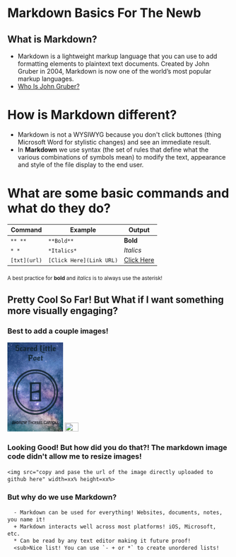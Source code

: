 # Markdown Basics For The Newb

## What is Markdown?
   - Markdown is a lightweight markup language that you can use to add formatting elements to plaintext text documents. 
   Created by John Gruber in 2004, Markdown is now one of the world’s most popular markup languages.
   - [Who Is John Gruber?](https://daringfireball.net/projects/markdown/)

# How is Markdown different?
  - Markdown is not a WYSIWYG because you don't click buttones (thing Microsoft Word for stylistic changes) and see an 
  immediate result.
  - In **Markdown** we use syntax (the set of rules that define what the various combinations of symbols mean) to 
  modify the text, appearance and style of the file display to the end user.
  
  # What are some basic commands and what do they do?
  |  **Command**  |  **Example**  |  **Output**  |
  | ------- | ------- | ------ |
  | `** **` | `**Bold**`  | **Bold** |
  | `* *`    | `*Italics*` | *Italics* |
  | ` [txt](url) `  | `[Click Here](Link URL)` |  [Click Here](https://iamandrewcarroll.github.io/reading-notes/)  |
  <sub>A best practice for **bold** and *italics* is to always use the asterisk!</sub>
  
  ## Pretty Cool So Far!  But What if I want something more visually engaging?
  ### Best to add a couple images!
  
  <img src="https://github.com/iAmAndrewCarroll/reading-notes/blob/main/3E1CB7AB-E6FB-4148-A0BB-075760EEBC43.PNG" width=25% height=25%> <img src="https://github.com/iAmAndrewCarroll/reading-notes/blob/main/4901FE86-F0C2-4AE7-B884-4B7596351F95.png" width=25% height=25%>
  
  ### Looking Good!  But how did you do that?!  The markdown image code didn't allow me to resize images!
  ```
  <img src="copy and pase the url of the image directly uploaded to github here" width=xx% height=xx%>
  ```
  
  ### But why do we use Markdown?
      - Markdown can be used for everything! Websites, documents, notes, you name it!
      + Markdown interacts well across most platforms! iOS, Microsoft, etc.
      * Can be read by any text editor making it future proof!
      <sub>Nice list! You can use `- + or *` to create unordered lists!
      
      

  
  
  

